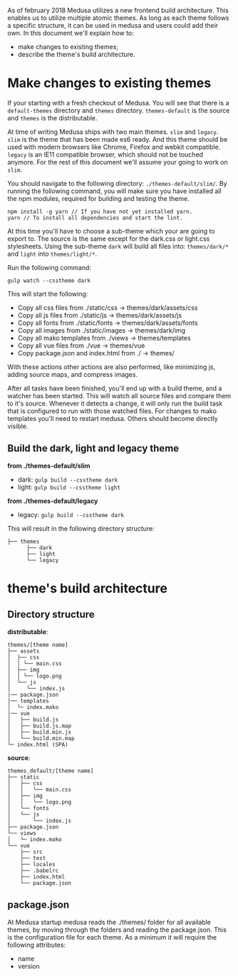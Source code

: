 As of february 2018 Medusa utilizes a new frontend build architecture. This enables us to utilize multiple atomic themes. As long as each theme follows a specific structure, it can be used in medusa and users could add their own.
In this document we'll explain how to:
* make changes to existing themes;
* describe the theme's build architecture.

# Make changes to existing themes
If your starting with a fresh checkout of Medusa. You will see that there is a `default-themes` directory and `themes` directory. `themes-default` is the source and `themes` is the distributable.

At time of writing Medusa ships with two main themes. `slim` and `legacy`. `slim` is the theme that has been made es6 ready. And this theme should be used with modern browsers like Chrome, Firefox and webkit compatible.
`legacy` is an IE11 compatible browser, which should not be touched anymore. For the rest of this document we'll assume your going to work on `slim`.

You should navigate to the following directory: `./themes-default/slim/`.
By running the following command, you will make sure you have installed all the npm modules, required for building and testing the theme.
```
npm install -g yarn // If you have not yet installed yarn.
yarn // To install all dependencies and start the lint.
```

At this time you'll have to choose a sub-theme which your are going to export to. The source is the same except for the dark.css or light.css stylesheets. Using the sub-theme `dark` will build all files into: `themes/dark/*` and `light` into `themes/light/*`.

Run the following command:
```
gulp watch --csstheme dark
```
This will start the following:
* Copy all css files from ./static/css -> themes/dark/assets/css
* Copy all js files from ./static/js -> themes/dark/assets/js
* Copy all fonts from ./static/fonts -> themes/dark/assets/fonts
* Copy all images from ./static/images -> themes/dark/img
* Copy all mako templates from ./views -> themes/templates
* Copy all vue files from ./vue -> themes/vue
* Copy package.json and index.html from ./ -> themes/

With these actions other actions are also performed, like minimizing js, adding source maps, and compress images.

After all tasks have been finished, you'll end up with a build theme, and a watcher has been started. This will watch all source files and compare them to it's source. Whenever it detects a change, it will only run the build task that is configured to run with those watched files.
For changes to mako templates you'll need to restart medusa. Others should become directly visible.

## Build the dark, light and legacy theme
**from ./themes-default/slim**
* dark: `gulp build --csstheme dark`
* light: `gulp build --csstheme light`

**from ./themes-default/legacy**
* legacy: `gulp build --csstheme dark`

This will result in the following directory structure:
```
├── themes
      ├── dark
      ├── light
      └── legacy
```
# theme's build architecture

## Directory structure
**distributable**:
```.
themes/[theme name]
├── assets
│  ├── css
│  │ └── main.css
│  ├── img
│  │ └── logo.png
│  └── js
│     └── index.js
|── package.json
|── templates
│  └─ index.mako 
|── vue
│   ├── build.js
│   ├── build.js.map
│   ├── build.min.js
│   └── build.min.map
└─ index.html (SPA)
```

**source**:
```
themes_default/[theme name]
├── static
│   ├── css
│   │   └── main.css
│   ├── img
│   │   └── logo.png
│   └── fonts
│   └── js
│       └── index.js
├── package.json
└── views
│   └─ index.mako
└── vue
    ├── src
    ├── test
    ├── locales
    ├── .babelrc
    ├── index.html
    └── package.json
```

## package.json
At Medusa startup medusa reads the ./themes/ folder for all available themes, by moving through the folders and reading the package.json. This is the configuration file for each theme.
As a minimum it will require the following attributes:
* name
* version